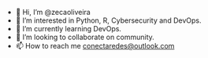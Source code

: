 - 👋 Hi, I’m @zecaoliveira
- 👀 I’m interested in Python, R, Cybersecurity and DevOps.
- 🌱 I’m currently learning DevOps.
- 💞️ I’m looking to collaborate on community.
- 📫 How to reach me conectaredes@outlook.com

<!---
zecaoliveira/zecaoliveira is a ✨ special ✨ repository because its `README.md` (this file) appears on your GitHub profile.
You can click the Preview link to take a look at your changes.
--->
